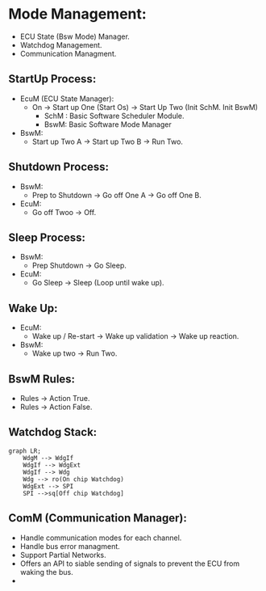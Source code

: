 # Mode Management:
- ECU State (Bsw Mode) Manager.
- Watchdog Management.
- Communication Managment.


## StartUp Process:
- EcuM (ECU State Manager):
  - On -> Start up One (Start Os) -> Start Up Two (Init SchM. Init BswM)
    - SchM : Basic Software Scheduler Module.
    - BswM: Basic Software Mode Manager
- BswM:
  - Start up Two A -> Start up Two B -> Run Two.


## Shutdown Process:
- BswM:
  - Prep to Shutdown -> Go off One A -> Go off One B.
- EcuM:
  - Go off Twoo -> Off.


## Sleep Process:
- BswM:
  - Prep Shutdown -> Go Sleep.
- EcuM:
  - Go Sleep -> Sleep (Loop until wake up).


## Wake Up:
- EcuM:
  - Wake up / Re-start -> Wake up validation -> Wake up reaction.
- BswM:
  - Wake up two -> Run Two.


## BswM Rules:
- Rules -> Action True.
- Rules -> Action False.


## Watchdog Stack:
```mermaid
graph LR;
    WdgM --> WdgIf
    WdgIf --> WdgExt
    WdgIf --> Wdg
    Wdg --> ro(On chip Watchdog)
    WdgExt --> SPI
    SPI -->sq[Off chip Watchdog]
```


## ComM (Communication Manager):
- Handle communication modes for each channel.
- Handle bus error managment.
- Support Partial Networks.
- Offers an API to siable sending of signals to prevent the ECU from waking the bus.
- 